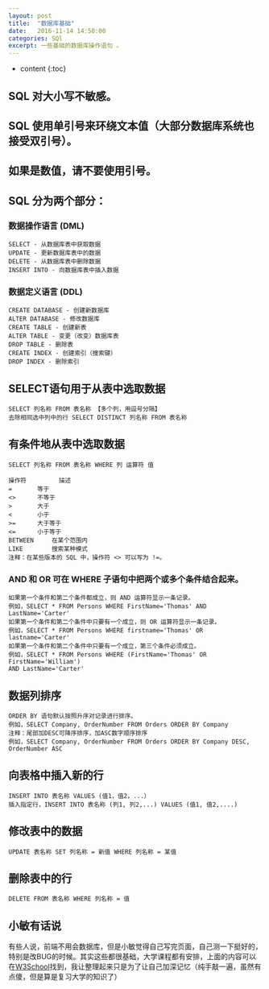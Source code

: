 ```yaml
---
layout: post
title:  "数据库基础"
date:   2016-11-14 14:50:00
categories: SQl
excerpt: 一些基础的数据库操作语句 。
---
```


* content
{:toc}

## SQL 对大小写不敏感。

## SQL 使用单引号来环绕文本值（大部分数据库系统也接受双引号）。

## 如果是数值，请不要使用引号。


## SQL 分为两个部分：

### 数据操作语言 (DML) 

    SELECT - 从数据库表中获取数据
    UPDATE - 更新数据库表中的数据
    DELETE - 从数据库表中删除数据
    INSERT INTO - 向数据库表中插入数据

### 数据定义语言 (DDL)

    CREATE DATABASE - 创建新数据库
    ALTER DATABASE - 修改数据库
    CREATE TABLE - 创建新表
    ALTER TABLE - 变更（改变）数据库表
    DROP TABLE - 删除表
    CREATE INDEX - 创建索引（搜索键）
    DROP INDEX - 删除索引

## SELECT语句用于从表中选取数据

    SELECT 列名称 FROM 表名称 【多个列，用逗号分隔】
    去除相同选中列中的行 SELECT DISTINCT 列名称 FROM 表名称


## 有条件地从表中选取数据

    SELECT 列名称 FROM 表名称 WHERE 列 运算符 值

    操作符 		描述
    = 		等于
    <> 		不等于
    > 		大于
    < 		小于
    >= 		大于等于
    <= 		小于等于
    BETWEEN 	在某个范围内
    LIKE 		搜索某种模式
    注释：在某些版本的 SQL 中，操作符 <> 可以写为 !=。

### AND 和 OR 可在 WHERE 子语句中把两个或多个条件结合起来。

    如果第一个条件和第二个条件都成立，则 AND 运算符显示一条记录。
    例如，SELECT * FROM Persons WHERE FirstName='Thomas' AND LastName='Carter'
    如果第一个条件和第二个条件中只要有一个成立，则 OR 运算符显示一条记录。
    例如，SELECT * FROM Persons WHERE firstname='Thomas' OR lastname='Carter'
    如果第一个条件和第二个条件中只要有一个成立，第三个条件必须成立。
    例如，SELECT * FROM Persons WHERE (FirstName='Thomas' OR FirstName='William')
    AND LastName='Carter'


## 数据列排序

    ORDER BY 语句默认按照升序对记录进行排序。
    例如，SELECT Company, OrderNumber FROM Orders ORDER BY Company
    注释：尾部加DESC可降序排序，加ASC数字顺序排序
    例如，SELECT Company, OrderNumber FROM Orders ORDER BY Company DESC, OrderNumber ASC


## 向表格中插入新的行

    INSERT INTO 表名称 VALUES (值1，值2，...）
    插入指定行，INSERT INTO 表名称 (列1, 列2,...) VALUES (值1, 值2,....)


## 修改表中的数据

    UPDATE 表名称 SET 列名称 = 新值 WHERE 列名称 = 某值

## 删除表中的行

    DELETE FROM 表名称 WHERE 列名称 = 值
    
## 小敏有话说
有些人说，前端不用会数据库，但是小敏觉得自己写完页面，自己测一下挺好的，特别是改BUG的时候。其实这些都很基础，大学课程都有安排，上面的内容可以在[W3School](http://www.w3school.com.cn/)找到，我让整理起来只是为了让自己加深记忆（纯手敲一遍，虽然有点傻，但是算是复习大学的知识了）
